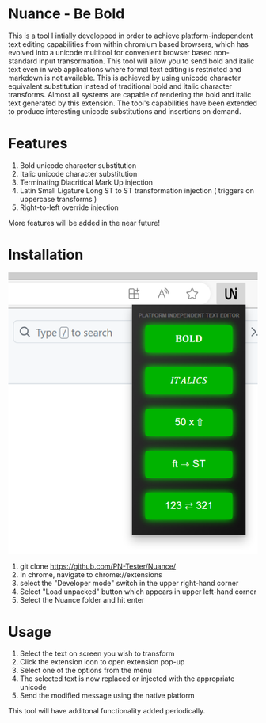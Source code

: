 # Nuance - Be Bold
This is a tool I intially developped in order to achieve platform-independent text editing capabilities from within chromium based browsers, which has evolved into a unicode multitool for convenient browser based non-standard input transormation.
This tool will allow you to send bold and italic text even in web applications where formal text editing is restricted and markdown is not available. This is achieved by using unicode character equivalent substitution instead of traditional bold and italic character transforms.
Almost all systems are capable of rendering the bold and italic text generated by this extension. The tool's capabilities have been extended to produce interesting unicode substitutions and insertions on demand.

# Features

1. Bold unicode character substitution
2. Italic unicode character substitution
3. Terminating Diacritical Mark Up injection
4. Latin Small Ligature Long ST to ST transformation injection ( triggers on uppercase transforms )
5. Right-to-left override injection

More features will be added in the near future!

# Installation
![Nuance Screenshot](https://github.com/PN-Tester/Nuance/blob/main/nuance_demo.PNG)

1. git clone https://github.com/PN-Tester/Nuance/
2. In chrome, navigate to chrome://extensions
3. select the "Developer mode" switch in the upper right-hand corner
4. Select "Load unpacked" button which appears in upper left-hand corner
5. Select the Nuance folder and hit enter

# Usage
1. Select the text on screen you wish to transform
2. Click the extension icon to open extension pop-up
3. Select one of the options from the menu
4. The selected text is now replaced or injected with the appropriate unicode
5. Send the modified message using the native platform

This tool will have additonal functionality added periodically.
